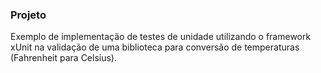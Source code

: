 ### Projeto

Exemplo de implementação de testes de unidade utilizando o framework xUnit na validação de uma biblioteca para conversão de temperaturas (Fahrenheit para Celsius).